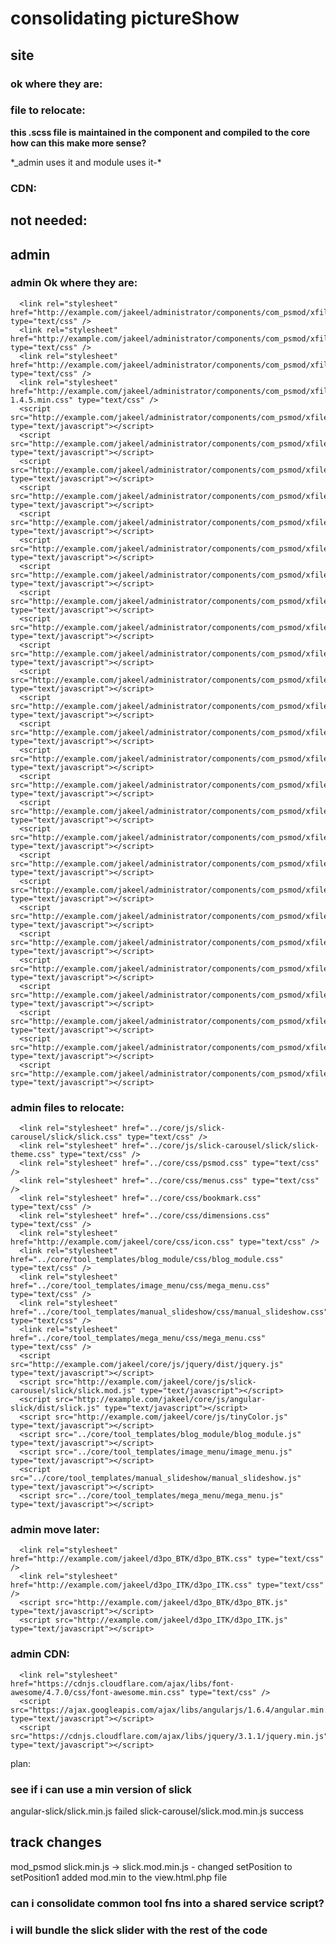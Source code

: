 # consolidating pictureShow

## site
<title>Picture Show</title>

### ok where they are:
<link rel="stylesheet" href="https://example.com/jakeel/test/modules/mod_psmod/xfiles/css/material_icons.css" type="text/css" />
<link rel="stylesheet" href="https://example.com/jakeel/test/modules/mod_psmod/xfiles/css/w3.css" type="text/css" />
<script src="https://example.com/jakeel/test/modules/mod_psmod/xfiles/js/angular.min.js" type="text/javascript"></script>



<script src="https://example.com/jakeel/test/d3po_BTK/d3po_BTK.js" type="text/javascript"></script>
<script src="https://example.com/jakeel/test/d3po_ITK/d3po_ITK.js" type="text/javascript"></script>


### file to relocate:
<link rel="stylesheet" href="https://example.com/jakeel/test/core/js/slick-carousel/slick/slick-theme.css" type="text/css" />
<link rel="stylesheet" href="https://example.com/jakeel/test/core/js/slick-carousel/slick/slick.css" type="text/css" />
<link rel="stylesheet" href="https://example.com/jakeel/test/core/css/icon.css" type="text/css" />

**this .scss file is maintained in the component and compiled to the core how can this make more sense?**
<link rel="stylesheet" href="https://example.com/jakeel/test/core/css/psmod.css" type="text/css" />
*_admin uses it and module uses it-*


<link rel="stylesheet" href="https://example.com/jakeel/test/core/css/dimensions.css" type="text/css" />
<link rel="stylesheet" href="/jakeel/test/core/tool_templates/blog_module/css/blog_module.css" type="text/css" />
<link rel="stylesheet" href="/jakeel/test/core/tool_templates/image_menu/css/mega_menu.css" type="text/css" />
<link rel="stylesheet" href="/jakeel/test/core/tool_templates/manual_slideshow/css/manual_slideshow.css" type="text/css" />
<link rel="stylesheet" href="/jakeel/test/core/tool_templates/mega_menu/css/mega_menu.css" type="text/css" />
<script src="https://example.com/jakeel/test/modules/mod_psmod/xfiles/js/w3.js" type="text/javascript"></script>
<script src="https://example.com/jakeel/test/modules/mod_psmod/xfiles/js/psmod_module.js" type="text/javascript"></script>
<script src="https://example.com/jakeel/test/modules/mod_psmod/xfiles/js/psmod_app.js" type="text/javascript"></script>
<script src="https://example.com/jakeel/test/modules/mod_psmod/xfiles/js/psmod_service.js" type="text/javascript"></script>
<script src="https://example.com/jakeel/test/modules/mod_psmod/xfiles/js/repeat_done.js" type="text/javascript"></script>
<script src="/jakeel/test/core/tool_templates/blog_module/blog_module.js" type="text/javascript"></script>
<script src="/jakeel/test/core/tool_templates/image_menu/image_menu.js" type="text/javascript"></script>
<script src="/jakeel/test/core/tool_templates/manual_slideshow/manual_slideshow.js" type="text/javascript"></script>
<script src="/jakeel/test/core/tool_templates/mega_menu/mega_menu.js" type="text/javascript"></script>


<script src="https://example.com/jakeel/test/core/js/slick-carousel/slick/slick.mod.js" type="text/javascript"></script>
<script src="https://example.com/jakeel/test/core/js/angular-slick/dist/slick.js" type="text/javascript"></script>

### CDN:
<link rel="stylesheet" href="https://cdnjs.cloudflare.com/ajax/libs/font-awesome/4.7.0/css/font-awesome.min.css" type="text/css" />
<script src="https://cdnjs.cloudflare.com/ajax/libs/jquery/3.1.1/jquery.min.js" type="text/javascript"></script>


## not needed:
<link rel="stylesheet" href="https://example.com/jakeel/test/components/com_psmod/xfiles/css/psmod_site.css" type="text/css" />
<script src="https://example.com/jakeel/test/components/com_psmod/xfiles/js/psmod_site.js" type="text/javascript"></script>
<link rel="stylesheet" href="https://example.com/jakeel/test/modules/mod_psmod/xfiles/css/psmod_module.css" type="text/css" />






## admin

### admin Ok where they are:
```
  <link rel="stylesheet" href="http://example.com/jakeel/administrator/components/com_psmod/xfiles/css/w3.css" type="text/css" />
  <link rel="stylesheet" href="http://example.com/jakeel/administrator/components/com_psmod/xfiles/css/material_icons.css" type="text/css" />
  <link rel="stylesheet" href="http://example.com/jakeel/administrator/components/com_psmod/xfiles/css/resources.css" type="text/css" />
  <link rel="stylesheet" href="http://example.com/jakeel/administrator/components/com_psmod/xfiles/css/jquery.mobile-1.4.5.min.css" type="text/css" />
  <script src="http://example.com/jakeel/administrator/components/com_psmod/xfiles/js/w3.js" type="text/javascript"></script>
  <script src="http://example.com/jakeel/administrator/components/com_psmod/xfiles/js/lodash.js" type="text/javascript"></script>
  <script src="http://example.com/jakeel/administrator/components/com_psmod/xfiles/js/init.js" type="text/javascript"></script>
  <script src="http://example.com/jakeel/administrator/components/com_psmod/xfiles/js/app.js" type="text/javascript"></script>
  <script src="http://example.com/jakeel/administrator/components/com_psmod/xfiles/js/ngEnter.dir.js" type="text/javascript"></script>
  <script src="http://example.com/jakeel/administrator/components/com_psmod/xfiles/js/module.js" type="text/javascript"></script>
  <script src="http://example.com/jakeel/administrator/components/com_psmod/xfiles/js/form.js" type="text/javascript"></script>
  <script src="http://example.com/jakeel/administrator/components/com_psmod/xfiles/js/scene.js" type="text/javascript"></script>
  <script src="http://example.com/jakeel/administrator/components/com_psmod/xfiles/js/select.js" type="text/javascript"></script>
  <script src="http://example.com/jakeel/administrator/components/com_psmod/xfiles/js/data.js" type="text/javascript"></script>
  <script src="http://example.com/jakeel/administrator/components/com_psmod/xfiles/js/assets.js" type="text/javascript"></script>
  <script src="http://example.com/jakeel/administrator/components/com_psmod/xfiles/js/assets_dir.js" type="text/javascript"></script>
  <script src="http://example.com/jakeel/administrator/components/com_psmod/xfiles/js/menus.js" type="text/javascript"></script>
  <script src="http://example.com/jakeel/administrator/components/com_psmod/xfiles/js/menus.dir.js" type="text/javascript"></script>
  <script src="http://example.com/jakeel/administrator/components/com_psmod/xfiles/js/ordering.js" type="text/javascript"></script>
  <script src="http://example.com/jakeel/administrator/components/com_psmod/xfiles/js/page.js" type="text/javascript"></script>
  <script src="http://example.com/jakeel/administrator/components/com_psmod/xfiles/js/page_dir.js" type="text/javascript"></script>
  <script src="http://example.com/jakeel/administrator/components/com_psmod/xfiles/js/tools.js" type="text/javascript"></script>
  <script src="http://example.com/jakeel/administrator/components/com_psmod/xfiles/js/tools_dir.js" type="text/javascript"></script>
  <script src="http://example.com/jakeel/administrator/components/com_psmod/xfiles/js/stick_n_move_dir.js" type="text/javascript"></script>
  <script src="http://example.com/jakeel/administrator/components/com_psmod/xfiles/js/color.ctrlr.js" type="text/javascript"></script>
  <script src="http://example.com/jakeel/administrator/components/com_psmod/xfiles/js/color.dir.js" type="text/javascript"></script>
  <script src="http://example.com/jakeel/administrator/components/com_psmod/xfiles/js/bookmark.ctrlr.js" type="text/javascript"></script>
  <script src="http://example.com/jakeel/administrator/components/com_psmod/xfiles/js/bookmark.dir.js" type="text/javascript"></script>
  <script src="http://example.com/jakeel/administrator/components/com_psmod/xfiles/js/resources.dir.js" type="text/javascript"></script>
  <script src="http://example.com/jakeel/administrator/components/com_psmod/xfiles/js/resources.ctrlr.js" type="text/javascript"></script>
```


### admin files to relocate:
```
  <link rel="stylesheet" href="../core/js/slick-carousel/slick/slick.css" type="text/css" />
  <link rel="stylesheet" href="../core/js/slick-carousel/slick/slick-theme.css" type="text/css" />
  <link rel="stylesheet" href="../core/css/psmod.css" type="text/css" />
  <link rel="stylesheet" href="../core/css/menus.css" type="text/css" />
  <link rel="stylesheet" href="../core/css/bookmark.css" type="text/css" />
  <link rel="stylesheet" href="../core/css/dimensions.css" type="text/css" />
  <link rel="stylesheet" href="http://example.com/jakeel/core/css/icon.css" type="text/css" />
  <link rel="stylesheet" href="../core/tool_templates/blog_module/css/blog_module.css" type="text/css" />
  <link rel="stylesheet" href="../core/tool_templates/image_menu/css/mega_menu.css" type="text/css" />
  <link rel="stylesheet" href="../core/tool_templates/manual_slideshow/css/manual_slideshow.css" type="text/css" />
  <link rel="stylesheet" href="../core/tool_templates/mega_menu/css/mega_menu.css" type="text/css" />
  <script src="http://example.com/jakeel/core/js/jquery/dist/jquery.js" type="text/javascript"></script>
  <script src="http://example.com/jakeel/core/js/slick-carousel/slick/slick.mod.js" type="text/javascript"></script>
  <script src="http://example.com/jakeel/core/js/angular-slick/dist/slick.js" type="text/javascript"></script>
  <script src="http://example.com/jakeel/core/js/tinyColor.js" type="text/javascript"></script>
  <script src="../core/tool_templates/blog_module/blog_module.js" type="text/javascript"></script>
  <script src="../core/tool_templates/image_menu/image_menu.js" type="text/javascript"></script>
  <script src="../core/tool_templates/manual_slideshow/manual_slideshow.js" type="text/javascript"></script>
  <script src="../core/tool_templates/mega_menu/mega_menu.js" type="text/javascript"></script>
```


### admin move later:
```
  <link rel="stylesheet" href="http://example.com/jakeel/d3po_BTK/d3po_BTK.css" type="text/css" />
  <link rel="stylesheet" href="http://example.com/jakeel/d3po_ITK/d3po_ITK.css" type="text/css" />
  <script src="http://example.com/jakeel/d3po_BTK/d3po_BTK.js" type="text/javascript"></script>
  <script src="http://example.com/jakeel/d3po_ITK/d3po_ITK.js" type="text/javascript"></script>

```

### admin CDN:
```
  <link rel="stylesheet" href="https://cdnjs.cloudflare.com/ajax/libs/font-awesome/4.7.0/css/font-awesome.min.css" type="text/css" />
  <script src="https://ajax.googleapis.com/ajax/libs/angularjs/1.6.4/angular.min.js" type="text/javascript"></script>
  <script src="https://cdnjs.cloudflare.com/ajax/libs/jquery/3.1.1/jquery.min.js" type="text/javascript"></script>

```
<!-- Note: commit & branch b4 changes -->

plan:
### see if i can use a min version of slick
angular-slick/slick.min.js failed
slick-carousel/slick.mod.min.js success

## track changes
mod_psmod
slick.min.js -> slick.mod.min.js - changed setPosition to setPosition1
added mod.min to the view.html.php file

### can i consolidate common tool fns into a shared service script?


### i will bundle the slick slider with the rest of the code
